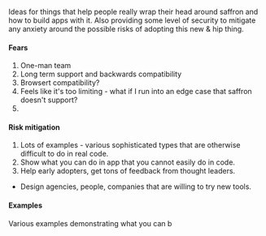 Ideas for things that help people really wrap their head around saffron and how to build apps with it. Also providing
some level of security to mitigate any anxiety around the possible risks of adopting this new & hip thing.

#### Fears

1. One-man team
2. Long term support and backwards compatibility
3. Browsert compatibility?
4. Feels like it's too limiting - what if I run into an edge case that saffron doesn't support?
5. 


#### Risk mitigation

1. Lots of examples - various sophisticated types that are otherwise difficult to do in real code.
2. Show what you can do in app that you cannot easily do in code.
3. Help early adopters, get tons of feedback from thought leaders. 
  - Design agencies, people, companies that are willing to try new tools.

#### Examples

Various examples demonstrating what you can b
